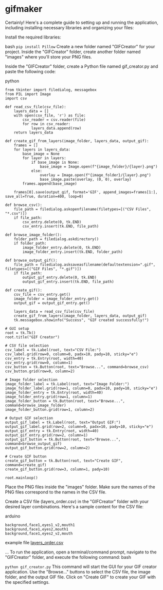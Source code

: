 # gifmaker

Certainly! Here's a complete guide to setting up and running the application, including installing necessary libraries and organizing your files:

Install the required libraries:

bash
```pip install Pillow```
Create a new folder named "GIFCreator" for your project. Inside the "GIFCreator" folder, create another folder named "images" where you'll store your PNG files.

Inside the "GIFCreator" folder, create a Python file named gif_creator.py and paste the following code:

python

```import tkinter as tk
from tkinter import filedialog, messagebox
from PIL import Image
import csv

def read_csv_file(csv_file):
    layers_data = []
    with open(csv_file, 'r') as file:
        csv_reader = csv.reader(file)
        for row in csv_reader:
            layers_data.append(row)
    return layers_data

def create_gif_from_layers(image_folder, layers_data, output_gif):
    frames = []
    for layers in layers_data:
        base_image = None
        for layer in layers:
            if base_image is None:
                base_image = Image.open(f"{image_folder}/{layer}.png")
            else:
                overlay = Image.open(f"{image_folder}/{layer}.png")
                base_image.paste(overlay, (0, 0), overlay)
        frames.append(base_image)

    frames[0].save(output_gif, format='GIF', append_images=frames[1:], save_all=True, duration=400, loop=0)

def browse_csv():
    file_path = filedialog.askopenfilename(filetypes=[("CSV Files", "*.csv")])
    if file_path:
        csv_entry.delete(0, tk.END)
        csv_entry.insert(tk.END, file_path)

def browse_image_folder():
    folder_path = filedialog.askdirectory()
    if folder_path:
        image_folder_entry.delete(0, tk.END)
        image_folder_entry.insert(tk.END, folder_path)

def browse_output_gif():
    file_path = filedialog.asksaveasfilename(defaultextension=".gif", filetypes=[("GIF Files", "*.gif")])
    if file_path:
        output_gif_entry.delete(0, tk.END)
        output_gif_entry.insert(tk.END, file_path)

def create_gif():
    csv_file = csv_entry.get()
    image_folder = image_folder_entry.get()
    output_gif = output_gif_entry.get()

    layers_data = read_csv_file(csv_file)
    create_gif_from_layers(image_folder, layers_data, output_gif)
    tk.messagebox.showinfo("Success", "GIF created successfully!")

# GUI setup
root = tk.Tk()
root.title("GIF Creator")

# CSV file selection
csv_label = tk.Label(root, text="CSV File:")
csv_label.grid(row=0, column=0, padx=10, pady=10, sticky="e")
csv_entry = tk.Entry(root, width=40)
csv_entry.grid(row=0, column=1)
csv_button = tk.Button(root, text="Browse...", command=browse_csv)
csv_button.grid(row=0, column=2)

# Image folder selection
image_folder_label = tk.Label(root, text="Image Folder:")
image_folder_label.grid(row=1, column=0, padx=10, pady=10, sticky="e")
image_folder_entry = tk.Entry(root, width=40)
image_folder_entry.grid(row=1, column=1)
image_folder_button = tk.Button(root, text="Browse...", command=browse_image_folder)
image_folder_button.grid(row=1, column=2)

# Output GIF selection
output_gif_label = tk.Label(root, text="Output GIF:")
output_gif_label.grid(row=2, column=0, padx=10, pady=10, sticky="e")
output_gif_entry = tk.Entry(root, width=40)
output_gif_entry.grid(row=2, column=1)
output_gif_button = tk.Button(root, text="Browse...", command=browse_output_gif)
output_gif_button.grid(row=2, column=2)

# Create GIF button
create_gif_button = tk.Button(root, text="Create GIF", command=create_gif)
create_gif_button.grid(row=3, column=1, pady=10)

root.mainloop()
```
Place the PNG files inside the "images" folder. Make sure the names of the PNG files correspond to the names in the CSV file.

Create a CSV file (layers_order.csv) in the "GIFCreator" folder with your desired layer combinations. Here's a sample content for the CSV file:

arduino

```background,face1,eyes1,mouth1
background,face1,eyes1_v2,mouth1
background,face1,eyes2,mouth1
background,face1,eyes2_v2,mouth
```

example file [layers_order.csv](https://github.com/cryptskii/gifmaker/files/11099767/layers_order.csv)

...
To run the application, open a terminal/command prompt, navigate to the "GIFCreator" folder, and execute the following command:
bash

```python gif_creator.py```
This command will start the GUI for your GIF creator application. Use the "Browse..." buttons to select the CSV file, the image folder, and the output GIF file. Click on "Create GIF" to create your GIF with the specified settings.
